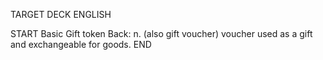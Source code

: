 TARGET DECK
ENGLISH

START
Basic
Gift token
Back: n. (also gift voucher) voucher used as a gift and exchangeable for goods.
END
